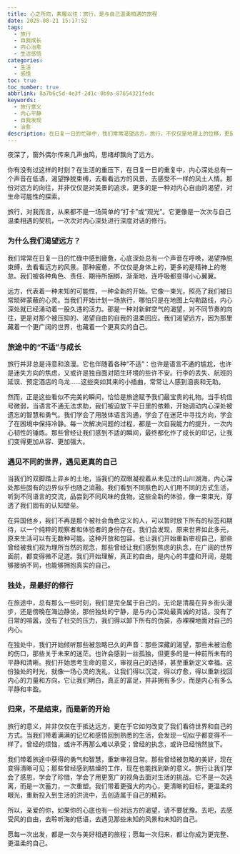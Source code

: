```yaml
---
title: 心之所向，素履以往：旅行，是与自己温柔相遇的旅程
date: 2025-08-21 15:17:52
tags:
  - 旅行
  - 自我成长
  - 内心治愈
  - 生活感悟
categories:
  - 生活
  - 感悟
toc: true
toc_number: true
abbrlink: 8a7b6c5d-4e3f-2d1c-0b9a-87654321fedc
keywords:
  - 旅行意义
  - 内心平静
  - 自我发现
  - 治愈
description: 在日复一日的忙碌中，我们常常渴望远方。旅行，不仅仅是地理上的位移，更是一场与内心深处温柔相遇的旅程。它让我们在陌生的风景中重新审视自己，在独处的时光里倾听内心的声音，最终带着一份沉甸甸的收获，回到更真实的自我。
---
```


夜深了，窗外偶尔传来几声虫鸣，思绪却飘向了远方。

你有没有过这样的时刻？在生活的重压下，在日复一日的重复中，内心深处总有一个声音在低语，渴望挣脱束缚，去看看远方的风景，去感受不一样的风土人情。那份对远方的向往，并非仅仅是对美景的追求，更多的是一种对内心自由的渴望，对生命可能性的探索。

旅行，对我而言，从来都不是一场简单的“打卡”或“观光”。它更像是一次次与自己温柔相遇的契机，一次次对内心深处进行深度对话的修行。

### 为什么我们渴望远方？

我们常常在日复一日的忙碌中感到疲惫，心底深处总有一个声音在呼唤，渴望挣脱束缚，去看看远方的风景。那种疲惫，不仅仅是身体上的，更多的是精神上的倦怠。我们被各种角色、责任、期待所捆绑，渐渐地，连呼吸都变得小心翼翼。

远方，代表着一种未知的可能性，一种全新的开始。它像一束光，照亮了我们被日常琐碎蒙蔽的心灵。当我们开始计划一场旅行，哪怕只是在地图上勾勒路线，内心深处就已经涌动着一股久违的活力。那是一种对新鲜空气的渴望，对不同节奏的向往，更是对那个被压抑的、渴望自由的自我的温柔回应。我们渴望远方，因为那里藏着一个更广阔的世界，也藏着一个更真实的自己。

### 旅途中的“不适”与成长

旅行并非总是诗意和浪漫。它也伴随着各种“不适”：也许是语言不通的尴尬，也许是迷失方向的焦虑，又或许是独自面对陌生环境的些许不安。行李的丢失、航班的延误、预定酒店的乌龙……这些突如其来的小插曲，常常让人感到沮丧和无助。

然而，正是这些看似不完美的瞬间，恰恰是旅途赋予我们最宝贵的礼物。当手机信号微弱，当语言不通无法求助，我们被迫放下平日里的依赖，开始调动内心深处被遗忘的智慧和勇气。我们学会了用肢体语言沟通，学会了在迷茫中寻找方向，学会了在困境中保持冷静。每一次解决问题的过程，都是一次自我能力的提升，一次内心韧性的锤炼。那些曾经让我们感到不适的瞬间，最终都化作了成长的印记，让我们变得更加从容、更加强大。

### 遇见不同的世界，遇见更真的自己

当我们的双脚踏上异乡的土地，当我们的双眼凝视着从未见过的山川湖海，内心深处那些固有的边界似乎也随之消融。我们看到不同肤色的人们用不同的方式生活，听到不同语言的交流，品尝到不同风味的食物。这些全新的体验，像一束束光，穿透了我们固有的认知壁垒。

在异国他乡，我们不再是那个被社会角色定义的人，可以暂时放下所有的标签和期待，以一个纯粹的观察者和体验者的身份存在。我们会发现，原来世界如此多元，原来生活可以有无数种可能。这种开放和包容，也让我们开始重新审视自己，那些曾经被我们视为理所当然的观念，那些曾经让我们感到焦虑的执念，在广阔的世界面前，都变得微不足道。我们开始理解，真正的自由，是内心的丰盛和开阔，是能够接纳不同，也能够拥抱真实的自己。

### 独处，是最好的修行

在旅途中，总有那么一些时刻，我们是完全属于自己的。无论是清晨在异乡街头漫步，还是傍晚在海边静坐，那份独处的宁静，是与内心深处最真诚的对话。没有了日常的喧嚣，没有了社交的压力，我们得以卸下所有的伪装，赤裸裸地面对自己的内心。

在独处中，我们开始倾听那些被忽略已久的声音：那些深藏的渴望，那些未被治愈的伤口，那些关于未来的迷茫。也许会感到一丝孤独，但更多的是一种前所未有的平静和清晰。我们开始思考生命的意义，审视自己的选择，甚至重新定义幸福。这份独处的时光，就像一场心灵的洗礼，让我们得以沉淀，得以疗愈，得以重新找回内心的力量和方向。它让我们明白，真正的富足，并非拥有多少，而是内心有多么平静和丰盈。

### 归来，不是结束，而是新的开始

旅行的意义，并非仅仅在于抵达远方，更在于它如何改变了我们看待世界和自己的方式。当我们带着满满的记忆和感悟回到熟悉的生活，会发现一切似乎都变得不一样了。曾经的烦恼，或许不再那么难以承受；曾经的执念，或许已经悄然放下。

我们带着旅途中获得的勇气和智慧，重新审视日常。那些曾经被忽略的美好，现在变得清晰可见；那些曾经感到枯燥的工作，现在也能找到新的意义。旅行让我们学会了感恩，学会了珍惜，学会了用更宽广的视角去面对生活的挑战。它不是一次逃离，而是一次蓄力，一次重塑。我们带着更强大的内心，更清晰的目标，更温柔的眼光，重新投入到生活的洪流中，去创造属于自己的精彩。

所以，亲爱的你，如果你的心底也有一份对远方的渴望，请不要犹豫。去吧，去感受风的自由，去聆听海的低语，去遇见那些未知的风景和未知的自己。

愿每一次出发，都是一次与美好相遇的旅程；愿每一次归来，都让你成为更完整、更温柔的自己。
